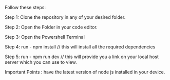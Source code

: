 Follow these steps:                    

Step 1: Clone the repository in any of your desired folder.            

Step 2: Open the Folder in your code editor.               

Step 3: Open the Powershell Terminal                                 

Step 4: run  -
        npm install 
        // this will install all the required dependencies                     
                
Step 5: run -
        npm run dev 
        // this will provide you a link on  your local host server which you can use to view.        


Important Points :
have the latest version of node js installed in your device. 
